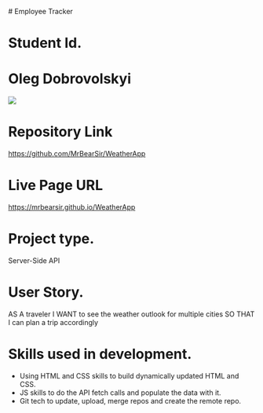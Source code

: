 <h># Employee Tracker</h>
# Student Id.
# Oleg Dobrovolskyi

<img src="./assets/Snippet1.JPG">

# Repository Link
https://github.com/MrBearSir/WeatherApp

# Live Page URL
https://mrbearsir.github.io/WeatherApp

# Project type.
Server-Side API

# User Story.
AS A traveler
I WANT to see the weather outlook for multiple cities
SO THAT I can plan a trip accordingly

# Skills used in development.
<ul>
<li>Using HTML and CSS skills to build dynamically updated HTML and CSS.</li>
<li>JS skills to do the API fetch calls and populate the data with it.</li>
<li>Git tech to update, upload, merge repos and create the remote repo.</li>
</ul>